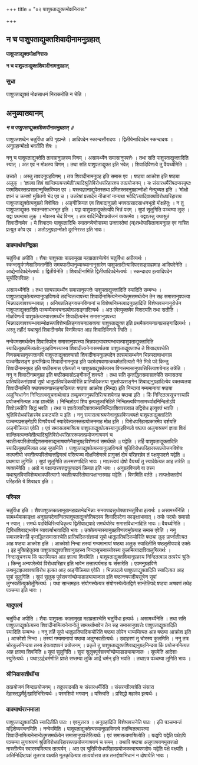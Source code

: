 +++
title = "०२ पाशुपताद्युक्तमोक्षनिरासः"

+++


## न च पाशुपताद्युक्तशिवादीनामनुग्रहात्

**पाशुपताद्युक्तमोक्षनिरासः**

**न च पाशुपताद्युक्तशिवादीनामनुग्रहात्**

### **सुधा**

पाशुपताद्युक्तं मोक्षसाधनं निराकरोति न चेति ।

## **अनुव्याख्यानम्**

***न च पाशुपताद्युक्तशिवादीनामनुग्रहात् ॥***

पाशुपतशब्देन चतुर्विधा अपि गृह्यन्ते । आदिपदेन स्कान्दसौरादयः । द्वितीयेनादिपदेन स्कन्दादयः । अनुग्रहान्मोक्षो भवतीति शेषः ।

ननु च पाशुपताद्युक्तेति तावन्नानुग्रहस्य विणम् । असामर्थ्येन समासानुपपत्तेः । तथा सति पाशुपताद्युक्तादिति स्यात् । अत एव न मोक्षस्य विणम् । तथा सति पाशुपताद्युक्त इति भवेत् । शिवादिविणत्वे तु वैयर्थ्यमिति ।

उच्यते । अस्तु तावदनुग्रहविणम् । तत्र शिवादीनामनुग्रह इति समास एव । षष्ठ्या आक्रोश इति षष्ठ्या अलुक् । ‘ज्ञात्वा शिवं शान्तिमत्यन्तमेती’त्यादिश्रुतिविरोधपरिहारश्च तत्प्रयोजनम् । यः संसारधर्मैरीषदप्यस्पृष्टः परमशिवस्तत्प्रसादान्मुक्तिरिष्यत एव । यस्त्वज्ञानाद्युपेतस्तथा प्रमितस्तदनुग्रहान्मोक्षो नेत्युच्यत इति । ‘मोक्षो ज्ञानं च क्रमशो मुक्तिगो भेद एव च । उत्तरेषां प्रसादेन नीचानां नान्यथा भवेदि’त्यादिवाक्यविरोधपरिहाराय पाशुपताद्युक्तेत्यनुग्रहो विशेषितः । अङ्गीक्रियत एव शिवाद्यनुग्रहो भगवत्प्रसादसाधनभूतो मोक्षहेतुः । न तु पाशुपताद्युक्तः स्वतन्त्रसाधनभूत इति । यद्वा पाशुपताद्युक्तेत्यपि भिन्नं पदम् । सुपां सुलुगिति पञ्चम्या लुक् । यद्वा प्रथमाया लुक् । मोक्षस्य चेदं विणम् । तत्र वादिनिर्देशप्रयोजनं व्यक्तमेव । यद्वाऽस्तु यथाश्रुतं शिवादीनामेव । ये शिवादयः पाशुपतादिभिः स्वातन्त्र्येणोपास्या उक्तास्तेषां (य)तथोपासितानामनुग्रह एव नास्ति प्रत्युत कोप एव । अतोऽनुग्रहान्मोक्षो दूरनिरस्त इति भावः।

### **वाक्यार्थचन्द्रिका**

चतुर्विधा अपीति । शैवाः पाशुपताः कालामुखा महाव्रताश्चेत्येवं चतुर्विधा अपीत्यर्थः । स्कन्दसूर्यगणेशादिमतानीति समयपादीयानुव्याख्यानानुसारेण पाशुपतादीत्यादिपदसङ्ग्राह्यमाह आदिपदेनेति । आद्येनादिपदेनेत्यर्थः ॥ द्वितीयेनेति । शिवादीनामिति द्वितीयादिपदेनेत्यर्थः । स्कन्दादय इत्यादिपदेन सूर्यादिपरिग्रहः ।

असामर्थ्येनेति । तथा सत्यसामर्थ्येन समासानुपपत्तेः पाशुपताद्युक्तादिति स्यादिति सम्बन्धः । पाशुपताद्युक्तेत्यस्यानुग्रहविणत्वे तदन्वितत्वापत्त्या शिवादीनामित्यनेनान्वेतुमसमर्थत्वेन तेन सह समासानुपपत्त्या भिन्नपदत्वावश्यम्भावात् । अनियतलिङ्गवचनविणानां च विशेष्यनिघ्नत्वादनुग्रहादिति विशेष्यवचनानुरोधेन पाशुपताद्युक्तादिति पञ्चम्यैकवचनप्रयोगप्रसङ्गादित्यर्थः । अत एवेत्युक्तमेव विशदयति तथा सतीति । मोक्षविणत्वे पाशुपतेत्यस्यासामर्थ्येन शिवादीत्यनेन समासानुपपत्त्या भिन्नपदत्वावश्यम्भावान्मोक्षरूपविशेष्यलिङ्गवचनप्रसक्त्या पाशुपताद्युक्त इति प्रथमैकवचनप्रगप्रसङ्गादित्यर्थः । अस्तु तर्हीदं यथाश्रुतं शिवादीनामेव विणमित्यत आह शिवादिविणत्वे त्विति ।

नन्वेवमसमर्थत्वेन शिवादिपदेन समासानुपपत्त्या भिन्नपदत्वावश्यम्भावात्पाशुपताद्युक्तादिति स्यादित्युक्तमित्यतोऽनुग्रहविणस्यास्य शिवादीत्यनेनासमर्थतया पाशुपताद्युक्ताश्च ते शिवादयश्चेति विणसमासानुपपत्तावपि पाशुपताद्युक्तश्चासौ शिवादीनामनुग्रहपदेन तत्समासम्भवेन भिन्नपदत्वाभावान्न पञ्चमीप्रसङ्ग इत्यभिप्रेत्य शिवादीनामनुग्रह इति पदभेदश्रवणात्कथमेतदित्यतो नैते भिन्ने पदे किन्तु शिवादीनामनुग्रह इति षष्ठीसमास एवेत्यतो न पाशुपताद्युक्तेत्यस्य विणसमासानुपपत्तिरित्याशयेनाह तत्रेति । ननु न शिवादीनामनुग्रह इति षष्ठीसमासोऽङ्गीकर्तुं शक्यते । तथा सति कृत्तद्धितसमासाश्चेति समासतया प्रातिपदिकसंज्ञायां सुपो धातुप्रातिपदिकयोरिति प्रातिपदिकतया सुब्लोपप्रसङ्गेन शिवाद्यनुग्रहादित्येव वक्तव्यतया शिवादीनामिति षष्ठ्यश्रवणप्रसङ्गादित्यतः षष्ठ्या आक्रोश (निन्दा) इति निन्दायां गम्यमानायां षष्ठ्या अलुग्विधानेन निन्दितत्वसूचनार्थत्वान्न तच्छ्रवणानुपपत्तिरित्याशयेनाह षष्ठ्या इति । किं निन्दितत्वसूचनस्यापि प्रयोजनमित्यत आह ज्ञात्वेति । निन्दितोऽयं शिव इत्यलुकाभिहिते निन्दितत्वविणसामर्थ्यादनिन्दितोऽपि शिवोऽस्तीति सिद्धं भवति । तथा च ज्ञात्वेत्यादिवाक्यस्यानिन्दितशिवपरत्वान्न तद्विरोध इत्युक्तं भवति । श्रुतिविरोधपरिहारमेव प्रकटयति य इति । ननु समासत्वाश्रयणेनानुग्रहविणत्वपक्षे पाशुपताद्युक्तादिति पञ्चम्यप्रसङ्गेऽपि विणवैयर्थ्यं स्यादेवेत्यतस्तत्प्रयोजनमाह मोक्ष इति । विरोधपरिहारप्रकारमेव दर्शयति अङ्गीक्रियत एवेति । एवं समासत्वमाश्रित्य पाशुपताद्युक्तेत्यस्यानुग्रहविणत्वे षष्ठ्या अलुगाश्रयणं ज्ञावा शिवं शान्तिमत्यन्तमेतीत्यादिश्रुतिविरोधपरिहाररूपतत्प्रयोजनाश्रयणं च भवतीत्यपरितोषाद्विणसमासाद्यनाश्रयणेनैवानुग्रहविशेणत्वं समर्थयते ॥ यद्वेति । तर्हि पाशुपताद्युक्तादिति स्यादित्युक्तमित्यत आह सुपामिति । पाशुपताद्युक्तेत्यस्यानुग्रहविणत्वे श्रुतिविरोधपरिहाररूपप्रयोजनविशेषः कल्पनीयो भवतीत्यपरितोषात्तद्विणत्वं परित्यज्य मोक्षविशेणत्वे प्रागुक्तं दोषं परिहरन्नेव तं पक्षमुपादत्ते यद्वेति ॥ प्रथमाया लुगिति । सुपां सुलुगिति तत्स्मरणादिति भावः । माऽस्त्वयं दोषो वैयर्थ्यं तु स्यादेवेत्यत आह तत्रेति ॥ व्यक्तमेवेति । अतो न पक्षान्तरवत्तद्व्युत्पादनं क्रियत इति भावः । अनुग्रहविणत्वे वा तस्य यथाश्रुतविणविशेष्यभावपरित्यागो भवतीत्यपरितोषात्पक्षान्तरमाह यद्वेति । विणमिति वर्तते । तत्पक्षोक्तदोषं परिहरति ये शिवादय इति ।

### **परिमल** 

चतुर्विधा इति । शैवपाशुपतकालामुखमहाव्रतभेदभिन्नाः समयपादसुधोक्ताश्चतुर्विधा इत्यर्थः ॥ असामर्थ्येनेति । सामर्थ्यमाकाङ्क्षा अनुग्रहपदेनान्वितपाशुपताद्युक्तेतिपदस्य शिवादिपदेना काङ्क्षाभावात् । तयोः पदयोः समासो न स्यात् । समर्थः पदविधिरित्यधिकृत्य द्वितीयाद्यपादे समर्थयोरेव समासविधानादिति भावः ॥ वैयर्थ्यमिति । द्विविधशिवाद्यभावेन व्यावर्त्याभावादिति भावः । उक्तेत्यन्तस्यानुग्रहविणत्वमुपेत्याह समास एवेति । ननु समासश्चेत्तर्हि कृत्तद्धितसमासाश्चेति प्रातिपदिकसंज्ञायां सुपो धातुप्रातिपदिकयोरिति षष्ठ्या लुक् प्राप्नोतीत्यत आह षष्ठ्या आक्रोश इति । आक्रोशो निन्दा तस्यां गम्यमानायां षष्ठ्या अलुक् स्यादितीति षष्ठतृतीयपादे उक्तेः । इह मुक्तिहेतुतया पाशुपताद्युक्तशिवानुग्रहस्य निन्दासूचनाच्चोरस्य कुलमित्यादाविवालुगित्यर्थः । निन्दासूचनस्य किं फलमित्यत आह ज्ञात्वा शिवमिति । पाशुपताद्युक्तशिवानुग्रहस्य निन्दितत्वान्न तत्परेयं श्रुतिः । किन्तु अन्यपरेत्येवं विरोधपरिहार इति भावेन तत्तात्पर्यमाह यः संसारेति । एवमनुग्रहविणे कथमुदाहृतवाक्याविरोध इत्यत आह अङ्गीक्रियत एवेति । भिन्नपदत्वे पाशुपताद्युक्तादिति स्यादित्यत आह सुपां सुलुगिति । सुपां सुलुक् पूर्वसवर्णाच्छेयाडाड्यायाजाल इति षष्ठान्त्यपादीयसूत्रेण सुपां लुग्भवतीत्युक्तेर्लुगित्यर्थः । यथा सान्तमहतः संयोगस्येत्यत्र संयोगस्येत्येतद्विणे सान्तेतिपदे षष्ठ्या अश्रवणं तथेह पञ्चम्या इति भावः ।

### **यादुपत्यं**

चतुर्विधा अपीति । शैवाः पाशुपताः कालामुखा महाव्रताश्चेति चतुर्विधा इत्यर्थः । असामर्थ्येनेति । तथा सति पाशुपताद्युक्तेत्यस्य शिवादीनामित्यनेनान्वेतुं सामर्थ्याभावेन तेन सह समासानुपपत्तेः पाशुपताद्युक्तादिति स्यादिति सम्बन्धः । ननु तर्हि सुपो धातुप्रातिपादिकयोरिति षष्ठ्या लोपेन भाव्यमित्यत आह षष्ठ्या आक्रोश इति । आक्रोशो निन्दा । तस्यां गम्यमानायां षष्ठ्या अलुग्भवतीत्यर्थः । उदाहरणं तु चोरस्य कुलमिति । ननु तत्र चोरकुलनिन्दया तस्य हेयत्वज्ञापनं प्रयोजनम् । प्रकृते तु पाशुपताद्युक्तशिवाद्यनुग्रहनिन्दया किं प्रयोजनमित्यत आह ज्ञात्वा शिवमिति ॥ सुपां सुलुगिति । सुपां सुलुक्पूर्वसवर्णाच्छेयाडाड्यायाजालः । सुपमेति आदेशाः स्युरित्यर्थः । यथाऽऽर्द्रचर्मणीति प्राप्ते सप्तम्या लुकि आर्द्रे चर्मन् इति भवति । तथाऽत्र पञ्चम्या लुगिति भावः ।

### **श्रीनिवासतीर्थीया**

तत्प्रयोजनं निन्दाप्रयोजनम् । तदुपपादयति यः संसारधर्मैरिति । संसरन्तीत्यत्रेति संसारा देहास्तद्धर्मैर्दुःखादिभिरित्यर्थः । परमशिवो भगवान् ॥ यस्त्विति । प्रसिद्धो महादेव इत्यर्थः ।

### **वाक्यार्थरत्नमाला**

पाशुपताद्युक्तादिति स्यादितीति पाठः । एवमुत्तरत्र । अनुग्रहादिति विशेष्यवचनेति पाठः । इति पञ्चम्यन्तं यद्विशेष्यवचनमिति । नन्वेवमिति । पाशुपताद्युक्तेत्यस्यानुग्रहविणत्वे तदन्वितत्वापत्या शिवादीनामित्यनेनान्वेतुमसमर्थत्वेन समासानुपपत्तेरित्यर्थः । एवं समासत्वमाश्रित्येति । यद्यपि यद्वेति पक्षेऽपि पञ्चम्या लुगाश्रयणं श्रुतिविरोधपरिहाररूपप्रयोजनाश्रयणं च समम् । तथापि षष्ट्या अलुगाश्रयणमुत्तरपक्षे नास्तीत्येव स्वारस्यमित्यत्र तात्पर्यम् । अत एव श्रुतिविरोधपरिहारप्रयोजकत्वाश्रयणदोषः यद्वेति पक्षे वक्ष्यति । अतिनिर्दिष्टपक्षं तूत्तरत्र वक्ष्यति मूलकृदित्यत्र तात्पर्यात्तत्र तत्र तत्तद्दोषाभिधानं न दोषायेति भावः ।

